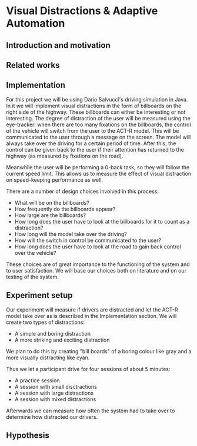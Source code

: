 # Visual Distractions & Adaptive Automation

## Introduction and motivation

## Related works

## Implementation
For this project we will be using Dario Salvucci's driving simulation in Java. In it we will implement visual distractions in the form of billboards on the right side of the highway. These billboards can either be interesting or not interesting. The degree of distraction of the user will be measured using the eye-tracker: when there are too many fixations on the billboards, the control of the vehicle will switch from the user to the ACT-R model. This will be communicated to the user through a message on the screen. The model will always take over the driving for a certain period of time. After this, the control can be given back to the user if their attention has returned to the highway (as measured by fixations on the road). 

Meanwhile the user will be performing a 0-back task, so they will follow the current speed limit. This allows us to measure the effect of visual distraction on speed-keeping performance as well.

There are a number of design choices involved in this process: 
* What will be on the billboards?
* How frequently do the billboards appear?
* How large are the billboards?
* How long does the user have to look at the billboards for it to count as a distraction?
* How long will the model take over the driving?
* How will the switch in control be communicated to the user?
* How long does the user have to look at the road to gain back control over the vehicle?

These choices are of great importance to the functioning of the system and to user satisfaction. We will base our choices both on literature and on our testing of the system.

## Experiment setup
Our experiment will measure if drivers are distracted and let the ACT-R model take over as is described in the Implementation section. We will create two types of distractions: 

* A simple and boring distraction 
* A more striking and exciting distraction

We plan to do this by creating "bill boards" of a boring colour like gray and a more visually distracting like cyan.

Thus we let a participant drive for four sessions of about 5 minutes:

* A practice session
* A session with small disctractions
* A session with large distractions
* A session with mixed distractions

Afterwards we can measure how often the system had to take over to determine how distracted our drivers. 

## Hypothesis
